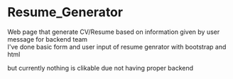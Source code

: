 # Resume_Generator
Web page that generate CV/Resume based on information given by user
message for backend team  <br>
I've done basic form and user input of resume genrator with bootstrap and html 

but currently nothing is clikable due not having proper backend
